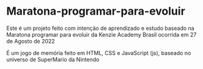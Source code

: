# Maratona-programar-para-evoluir

Este é um projeto feito com intenção de aprendizado e estudo baseado na Maratona programar para evoluir da Kenzie Academy Brasil ocorrida em 27 de Agosto de 2022

É um jogo de memória feito em HTML, CSS e JavaScript (js), baseado no universo de SuperMario da Nintendo
